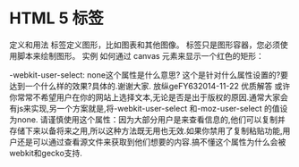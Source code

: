 # HTML 5 <canvas> 标签 #
定义和用法
<canvas> 标签定义图形，比如图表和其他图像。
<canvas> 标签只是图形容器，您必须使用脚本来绘制图形。
实例
如何通过 canvas 元素来显示一个红色的矩形：
<canvas id="myCanvas"></canvas>

<script type="text/javascript">

var canvas=document.getElementById('myCanvas');
var ctx=canvas.getContext('2d');
ctx.fillStyle='#FF0000';
ctx.fillRect(0,0,80,100);

</script>
-webkit-user-select:​ none这个属性是什么意思?
这个是针对什么属性设置的?要达到一个什么样的效果?具体的.谢谢大家.
放纵geFY632014-11-22
优质解答
或许你常常不希望用户在你的网站上选择文本,无论是否是出于版权的原因.通常大家会有js来实现,另一个方案就是,将-webkit-user-select 和-moz-user-select 的值设为none.
请谨慎使用这个属性：因为大部分用户是来查看信息的,他们可以复制并存储下来以备将来之用,所以这种方法既无用也无效.如果你禁用了复制粘贴功能,用户还是可以通过查看源文件来获取到他们想要的内容.搞不懂这个属性为什么会被webkit和gecko支持.